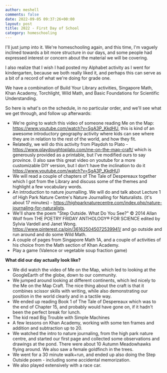 ```yaml
---
author: meshell
comments: false
date: 2022-09-05 09:37:26+00:00
layout: post
title: 2022 - First Day of School
category: homeschooling
---
```


I'll just jump into it. We're homeschooling again, and this time, I'm vaguely inclined towards a bit more structure in our days, and some people had expressed interest or concern about the material we will be covering.

I also realize that I wish I had posted my Alphabet activity as I went for kindergarten, because we both really liked it, and perhaps this can serve as a bit of a record of what we're doing for grade one.

We have a combination of Build Your Library activities, Singapore Math, Khan Academy, Torchlight, Wild Math, and Basic Foundations for Scientific Understanding.

So here is what's on the schedule, in no particular order, and we'll see what we get through, and follow up afterwards:  

- We're going to watch this video of someone reading Me on the Map: https://www.youtube.com/watch?v=SgA3P_KkdHU, this is kind of an awesome introductory geography activity where kids can see where they are in relation to the rest of the world, and how they fit.
- Relatedly, we will do this activity from Playdoh to Plato - https://www.playdoughtoplato.com/me-on-the-map-craft/ which is generously provided as a printable, but I've modified ours to say province. (I also saw this great video on youtube for a more customizable DIY version, but I don't have the inclination to do it https://www.youtube.com/watch?v=SgA3P_KkdHU)
- We will read a couple of chapters of The Tale of Despereaux together which I got from the Library and discuss some of the themes and highlight a few vocabulary words.
- An introduction to nature journalling. We will do and talk about Lecture 1 of High Park Nature Centre's Nature Journalling for Naturalists. (it's about 17 minutes) - https://highparknaturecentre.com/index.php/nature-journaling-for-naturalists.
- We'll share the poem "Step Outside. What Do You See?" © 2014 Allan Wolf from THE POETRY FRIDAY ANTHOLOGY® FOR SCIENCE edited by Sylvia Vardell and Janet Wong. https://www.pinterest.ca/pin/361625045072539941/ and go outside and run around and do some Wild Math.
- A couple of pages from Singapore Math 1A, and a couple of activities of his choice from the Math section of Khan Academy.
- Play a game (Valence or vegetable soup fraction game)

**What did our day actually look like?**

- We did watch the video of Me on the Map, which led to looking at the GoogleEarth of the globe, down to our community.
- We jumped around looking at different continents, which led nicely to the Me on the Map Craft. The nice thing about the craft is that it combines scissor skills with writing, while also demonstrating our position in the world clearly and in a tactile way.
- We ended up reading Book 1 of The Tale of Despereaux which was to the end of Chapter 15, and probably would have gone on, if it hadn't been the perfect break for lunch.
- The kid read Big Trouble with Simple Machines
- A few lessons on Khan Academy, working with some ten frames and addition and subtraction up to 20.
- We watched the intro to nature journaling, from the high park nature centre, and started our first page and collected some observations and drawings at the pond. There were about 10 Autumn Meadowhawks flying around. We also saw a female goldfinch in the trees.
- We went for a 30 minute walk+run, and ended up also doing the Step Outside poem - including some accidental memorization.
- We also played extensively with a race car.
